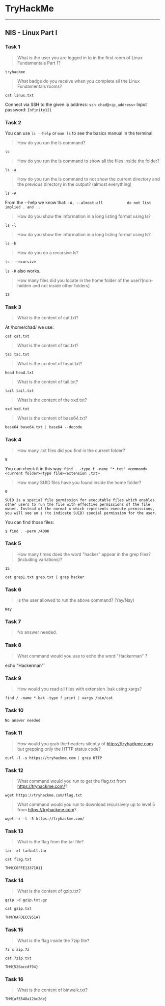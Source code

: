 # TryHackMe 

---

## NIS - Linux Part I

### Task 1

> What is the user you are logged in to in the first room of Linux Fundamentals Part 1?

`tryhackme`

> What badge do you receive when you complete all the Linux Fundamentals rooms?

`cat linux.txt`

Connect via SSH to the given ip address: `ssh chad@<ip_address>`
Input password: `Infinity121`


### Task 2

You can use `ls --help` or `man ls` to see the basics manual in the terminal.

> How do you run the ls command?

`ls`

> How do you run the ls command to show all the files inside the folder?

`ls -a`

> How do you run the ls command to not show the current directory and the previous directory in the output? (almost everything)

`ls -A`

From the --help we know that: 
`-A, --almost-all           do not list implied . and ..`

> How do you show the information in a long listing format using ls?

`ls -l`

> How do you show the information in a long listing format using ls?

`ls -h`

> How do you do a recursive ls?

`ls --recursive`

`ls -R` also works.

> How many files did you locate in the home folder of the user?(non-hidden and not inside other folders)

`13`

### Task 3

> What is the content of cat.txt?

At /home/chad/ we use:

`cat cat.txt`

> What is the content of tac.txt?

`tac tac.txt`

> What is the content of head.txt?

`head head.txt`

> What is the content of tail.txt?

`tail tail.txt`

> What is the content of the xxd.txt?

`xxd xxd.txt`

> What is the content of base64.txt?

`base64 base64.txt | base64 --decode`


### Task 4

> How many .txt files did you find in the current folder?

`8`

You can check it in this way:
`find . -type f -name "*.txt"
<command><current folder><type file><extension .txt>`

> How many SUID files have you found inside the home folder?

`0`

`SUID is a special file permission for executable files which enables other users to run the file with effective permissions of the file owner. Instead of the normal x which represents execute permissions, you will see an s (to indicate SUID) special permission for the user.`

You can find those files:

`$ find . -perm /4000`

### Task 5

> How many times does the word "hacker" appear in the grep files? (including variations)?

`15`

`cat grep1.txt grep.txt | grep hacker`

### Task 6

> Is the user allowed to run the above command? (Yay/Nay)

`Nay`

### Task 7

> No answer needed.

### Task 8

> What command would you use to echo the word "Hackerman" ?

echo "Hackerman"`

### Task 9

> How would you read all files with extension .bak using xargs?

`find / -name *.bak -type f print | xargs /bin/cat`

### Task 10

`No answer needed`

### Task 11

> How would you grab the headers silently of https://tryhackme.com but grepping only the HTTP status code?

`curl -l -s https://tryhackme.com | grep HTTP`

### Task 12

> What command would you run to get the flag.txt from https://tryhackme.com/?

`wget https://tryhackme.com/flag.txt`

> What command would you run to download recursively up to level 5 from https://tryhackme.com?

`wget -r -l -5 https://tryhackme.com/`

### Task 13

> What is the flag from the tar file?

`tar -xf tarball.tar`

`cat flag.txt`

`THM{C0FFE1337101}`

### Task 14

> What is the content of gzip.txt?

`gzip -d gzip.txt.gz`

`cat gzip.txt`

`THM{0AFDECC951A}`

### Task 15

> What is the flag inside the 7zip file?

`7z x zip.7z`

`cat 7zip.txt`

`THM{526accdf94}`

### Task 16

> What is the content of binwalk.txt?

`THM{af5548a12bc2de}`
